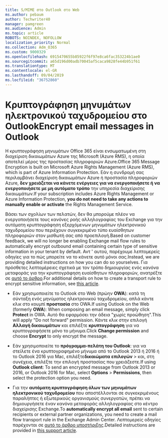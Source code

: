 ```yaml
---
title: S/MIME στο Outlook στο Web
ms.author: pebaum
author: Techwriter40
manager: pamgreen
ms.audience: Admin
ms.topic: article
ROBOTS: NOINDEX, NOFOLLOW
localization_priority: Normal
ms.collection: Adm_O365
ms.custom: 9000329
ms.openlocfilehash: 6915470655b85922f6f97e8ca6fac353224b1ae0
ms.sourcegitcommit: a65d196d00adb70045af5caca9828fe44b951f61
ms.translationtype: MT
ms.contentlocale: el-GR
ms.lasthandoff: 09/04/2019
ms.locfileid: "36752860"
---
```

# <a name="encrypt-email-messages-in-outlook"></a><span data-ttu-id="3da58-102">Κρυπτογράφηση μηνυμάτων ηλεκτρονικού ταχυδρομείου στο Outlook</span><span class="sxs-lookup"><span data-stu-id="3da58-102">Encrypt email messages in Outlook</span></span>

<span data-ttu-id="3da58-103">Η κρυπτογράφηση μηνυμάτων Office 365 είναι ενσωματωμένη στη διαχείριση δικαιωμάτων Azure της Microsoft (Azure RMS), η οποία αποτελεί μέρος της προστασίας πληροφοριών Azure.</span><span class="sxs-lookup"><span data-stu-id="3da58-103">Office 365 Message Encryption is built on Microsoft Azure Rights Management (Azure RMS), which is part of Azure Information Protection.</span></span> <span data-ttu-id="3da58-104">Εάν η συνδρομή σας περιλαμβάνει διαχείριση δικαιωμάτων Azure ή προστασία πληροφοριών Azure, **δεν χρειάζεται να κάνετε ενέργειες για να ενεργοποιήσετε ή να ενεργοποιήσετε με μη αυτόματο τρόπο** την υπηρεσία διαχείρισης δικαιωμάτων.</span><span class="sxs-lookup"><span data-stu-id="3da58-104">If your subscription includes Azure Rights Management or Azure Information Protection, **you do not need to take any actions to manually enable or activate** the Rights Management Service.</span></span>

<span data-ttu-id="3da58-105">Βάσει των σχολίων των πελατών, δεν θα μπορούμε πλέον να ενεργοποιήσετε τους κανόνες ροής αλληλογραφίας του Exchange για την αυτόματη κρυπτογράφηση εξερχόμενων μηνυμάτων ηλεκτρονικού ταχυδρομείου που περιέχουν συγκεκριμένο τύπο ευαίσθητων πληροφοριών στον μισθωτή σας από προεπιλογή.</span><span class="sxs-lookup"><span data-stu-id="3da58-105">Based on customer feedback, we will no longer be enabling Exchange mail flow rules to automatically encrypt outbound email containing certain type of sensitive information in your tenant by default.</span></span> <span data-ttu-id="3da58-106">Αντ ' αυτού, παρέχουμε λεπτομερείς οδηγίες για το πώς μπορείτε να το κάνετε αυτό μόνοι σας.</span><span class="sxs-lookup"><span data-stu-id="3da58-106">Instead, we are providing detailed instructions on how you can do so yourselves.</span></span> <span data-ttu-id="3da58-107">Για πρόσθετες λεπτομέρειες σχετικά με τον τρόπο δημιουργίας ενός κανόνα μεταφοράς για την κρυπτογράφηση ευαίσθητων πληροφοριών, ανατρέξτε σε [αυτό το άρθρο](https://aka.ms/OmeEtr).</span><span class="sxs-lookup"><span data-stu-id="3da58-107">For additional details on how to create a transport rule to encrypt sensitive information, see [this article](https://aka.ms/OmeEtr).</span></span>

- <span data-ttu-id="3da58-108">Εάν χρησιμοποιείτε το Outlook στο Web (πρώην **OWA**): κατά τη σύνταξη ενός μηνύματος ηλεκτρονικού ταχυδρομείου, απλά κάντε κλικ στο κουμπί **προστασία** στο OWA.</span><span class="sxs-lookup"><span data-stu-id="3da58-108">If using Outlook on the Web (formerly **OWA**): When composing an email message, simply click **Protect** in OWA.</span></span> <span data-ttu-id="3da58-109">Αυτό θα εφαρμόσει την άδεια "χωρίς προώθηση".</span><span class="sxs-lookup"><span data-stu-id="3da58-109">This will apply "Do not forward" permission.</span></span> <span data-ttu-id="3da58-110">Κάντε κλικ στην επιλογή **Αλλαγή δικαιωμάτων** και επιλέξτε **κρυπτογράφηση** για να κρυπτογραφήσετε μόνο το μήνυμα.</span><span class="sxs-lookup"><span data-stu-id="3da58-110">Click **Change permission** and choose **Encrypt** to only encrypt the message.</span></span>

- <span data-ttu-id="3da58-111">Εάν χρησιμοποιείτε το **πρόγραμμα-πελάτη του Outlook**: για να στείλετε ένα κρυπτογραφημένο μήνυμα από το Outlook 2013 ή 2016 ή το Outlook 2016 για Mac, επιλέξτε**δικαιώματα** **επιλογών** > και, στη συνέχεια, επιλέξτε την επιλογή προστασίας που χρειάζεστε.</span><span class="sxs-lookup"><span data-stu-id="3da58-111">If using **Outlook client**: To send an encrypted message from Outlook 2013 or 2016, or Outlook 2016 for Mac, select **Options** > **Permissions**, then select the protection option you need.</span></span>

- <span data-ttu-id="3da58-112">Για την **αυτόματη κρυπτογράφηση όλων των μηνυμάτων ηλεκτρονικού ταχυδρομείου** που αποστέλλονται σε συγκεκριμένους παραλήπτες ή εξωτερικούς οργανισμούς συνεργατών, πρέπει να δημιουργήσετε έναν κανόνα μεταφοράς αλληλογραφίας στο κέντρο διαχείρισης Exchange.</span><span class="sxs-lookup"><span data-stu-id="3da58-112">To **automatically encrypt all email** sent to certain recipients or external partner organizations, you need to create a mail flow transport rule in the Exchange Admin Center.</span></span> <span data-ttu-id="3da58-113">Λεπτομερείς οδηγίες παρέχονται σε [αυτό το άρθρο υποστήριξης](https://docs.microsoft.com/office365/securitycompliance/define-mail-flow-rules-to-encrypt-email#create-a-mail-flow-rule-to-encrypt-email-messages-with-the-new-ome-capabilities).</span><span class="sxs-lookup"><span data-stu-id="3da58-113">Detailed instructions are provided in [this support article](https://docs.microsoft.com/office365/securitycompliance/define-mail-flow-rules-to-encrypt-email#create-a-mail-flow-rule-to-encrypt-email-messages-with-the-new-ome-capabilities).</span></span>

